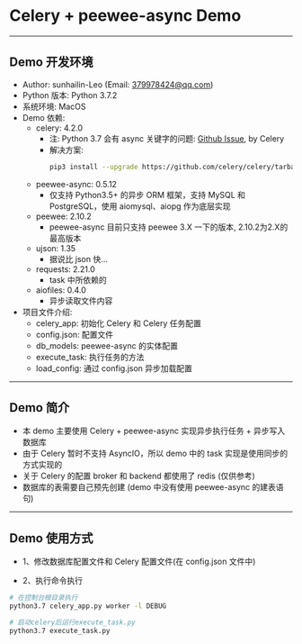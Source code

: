 # Celery + peewee-async Demo

---

<h2 id="DevInfo">Demo 开发环境</h2>

* Author: sunhailin-Leo (Email: 379978424@qq.com)
* Python 版本: Python 3.7.2
* 系统环境: MacOS
* Demo 依赖:
    * celery: 4.2.0 
        * 注: Python 3.7 会有 async 关键字的问题: [Github Issue](https://github.com/celery/celery/pull/4852), by Celery
        * 解决方案: 
            ```bash
            pip3 install --upgrade https://github.com/celery/celery/tarball/master
            ```
    * peewee-async: 0.5.12 
        * 仅支持 Python3.5+ 的异步 ORM 框架，支持 MySQL 和 PostgreSQL，使用 aiomysql、aiopg 作为底层实现
    * peewee: 2.10.2 
        * peewee-async 目前只支持 peewee 3.X 一下的版本, 2.10.2为2.X的最高版本
    * ujson: 1.35 
        * 据说比 json 快...
    * requests: 2.21.0 
        * task 中所依赖的
    * aiofiles: 0.4.0 
        * 异步读取文件内容
* 项目文件介绍:
    * celery_app: 初始化 Celery 和 Celery 任务配置
    * config.json: 配置文件
    * db_models: peewee-async 的实体配置
    * execute_task: 执行任务的方法
    * load_config: 通过 config.json 异步加载配置

---

<h2 id="Info">Demo 简介</h2>

* 本 demo 主要使用 Celery + peewee-async 实现异步执行任务 + 异步写入数据库
* 由于 Celery 暂时不支持 AsyncIO，所以 demo 中的 task 实现是使用同步的方式实现的
* 关于 Celery 的配置 broker 和 backend 都使用了 redis (仅供参考)
* 数据库的表需要自己预先创建 (demo 中没有使用 peewee-async 的建表语句)

---

<h2 id="DemoRunTest">Demo 使用方式</h2>

* 1、修改数据库配置文件和 Celery 配置文件(在 config.json 文件中)

* 2、执行命令执行
```bash
# 在控制台根目录执行
python3.7 celery_app.py worker -l DEBUG

# 启动celery后运行execute_task.py
python3.7 execute_task.py
```